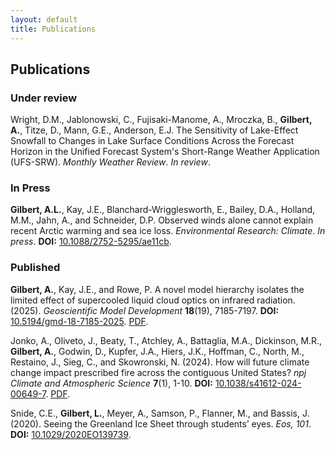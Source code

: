 ```yaml
---
layout: default
title: Publications
---
```

## Publications
### Under review

Wright, D.M., Jablonowski, C., Fujisaki-Manome, A., Mroczka, B., **Gilbert, A.**, Titze, D., Mann, G.E., Anderson, E.J. The Sensitivity of Lake-Effect Snowfall to Changes in Lake Surface Conditions Across the Forecast Horizon in the Unified Forecast System's Short-Range Weather Application (UFS-SRW). _Monthly Weather Review_. _In review_.

### In Press

**Gilbert, A.L.**, Kay, J.E., Blanchard-Wrigglesworth, E., Bailey, D.A., Holland, M.M., Jahn, A., and Schneider, D.P. Observed winds alone cannot explain recent Arctic warming and sea ice loss. _Environmental Research: Climate_. _In press_. **DOI:** [10.1088/2752-5295/ae11cb](https://doi.org/10.1088/2752-5295/ae11cb). 

### Published
**Gilbert, A.**, Kay, J.E., and Rowe, P. A novel model hierarchy isolates the limited effect of supercooled liquid cloud optics on infrared radiation. (2025). _Geoscientific Model Development_ **18**(19), 7185-7197. **DOI:** [10.5194/gmd-18-7185-2025](https://doi.org/10.5194/gmd-18-7185-2025). [PDF](/assets/pdfs/gmd-18-7185-2025.pdf).

Jonko, A., Oliveto, J., Beaty, T., Atchley, A., Battaglia, M.A., Dickinson, M.R., **Gilbert, A.**, Godwin, D., Kupfer, J.A., Hiers, J.K., Hoffman, C., North, M., Restaino, J., Sieg, C., and Skowronski, N. (2024). How will future climate change impact prescribed fire across the contiguous United States? _npj Climate and Atmospheric Science_ **7**(1), 1-10. **DOI:** [10.1038/s41612-024-00649-7](https://doi.org/10.1038/s41612-024-00649-7). [PDF](/assets/pdfs/s41612-024-00649-7.pdf).

Snide, C.E., **Gilbert, L.**, Meyer, A., Samson, P., Flanner, M., and Bassis, J. (2020). Seeing the Greenland Ice Sheet through students’ eyes. _Eos, 101_. **DOI:** [10.1029/2020EO139739](https://doi.org/10.1029/2020EO139739).
